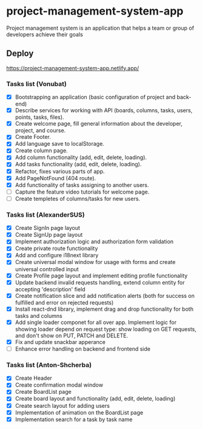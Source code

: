 # project-management-system-app
Project management system is an application that helps a team or group of developers achieve their goals

## Deploy
https://project-management-system-app.netlify.app/

### Tasks list (Vonubat)

- [x] Bootstrapping an application (basic configuration of project and back-end)
- [x] Describe services for working with API (boards, columns, tasks, users, points, tasks, files).
- [x] Create welcome page, fill general information about the developer, project, and course.
- [x] Create Footer.
- [x] Add language save to localStorage.
- [x] Create column page.
- [x] Add column functionality (add, edit, delete, loading).
- [x] Add tasks functionality (add, edit, delete, loading).
- [x] Refactor, fixes various parts of app.
- [x] Add PageNotFound (404 route).
- [x] Add functionality of tasks assigning to another users.
- [ ] Capture the feature video tutorials for welcome page.
- [ ] Create templetes of columns/tasks for new users.

### Tasks list (AlexanderSUS)

- [x] Create SignIn page layout
- [x] Create SignUp page layout
- [x] Implement authorization logic and authorization form validation
- [x] Create private route functionality
- [x] Add and configure i18next library
- [x] Create universal modal window for usage with forms and create universal controlled input
- [x] Create Profile page layout and implement editing profile functionality
- [x] Update backend invalid requests handling, extend column entity for accepting 'description' field
- [x] Create notification slice and add notification alerts (both for success on fulfilled and error on rejected requests)
- [x] Install react-dnd library, implement drag and drop functionality for both tasks and columns
- [x] Add single loader componet for all over app. Implement logic for showing loader depend on request type: show loading on GET requests, and
      don't show on PUT, PATCH and DELETE.
- [x] Fix and update snackbar apperance
- [ ] Enhance error handling on backend and frontend side

### Tasks list (Anton-Shcherba)

- [x] Create Header
- [x] Create confirmation modal window
- [x] Create BoardList page
- [x] Create board layout and functionality (add, edit, delete, loading)
- [x] Create search layout for adding users
- [x] Implementation of animation on the BoardList page
- [x] Implementation search for a task by task name 